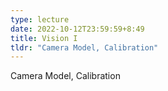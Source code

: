 ```yaml
---
type: lecture
date: 2022-10-12T23:59:59+8:49
title: Vision I
tldr: "Camera Model, Calibration"
---
```

Camera Model, Calibration
